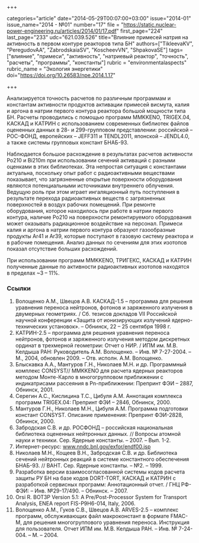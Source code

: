 +++

categories="article"
date="2014-05-29T00:07:00+03:00"
issue="2014-01"
issue_name="2014 - №01"
number="17"
file = "https://static.nuclear-power-engineering.ru/articles/2014/01/17.pdf"
first_page="224"
last_page="233"
udc="621.039.526"
title="Влияние примесей натрия на активность в первом контуре реакторов типа БН"
authors=["TikleevaKV", "PeregudovAA", "ZabrodskaiaSV", "KoscheevVN", "ShpakovaSE"]
tags=["влияние", "примеси", "активность", "натриевый реактор", "точность", "расчеты", "программы", "константы"]
rubric = "environmentalaspects"
rubric_name = "Экология энергетики"
doi="https://doi.org/10.26583/npe.2014.1.17"

+++

Анализируется точность расчетов по различным программам и константам активности продуктов активации примесей висмута, калия и аргона в натрии первого контура реактора большой мощности типа БН. Расчеты проводились с помощью программ MMKKENO, TRIGEX.04, КАСКАД и КАТРИН с использованием современных библиотек файлов оцененных данных в 28- и 299-групповом представлении: российской – РОС-ФОНД, европейских – JEFF311 и TENDL2011, японской – JENDL4.0, а также системы групповых констант БНАБ-93.

Наблюдается большое расхождение в результатах расчетов активности Po210 и Bi210m при использовании сечений активаций с разными оценками в этих библиотеках. Эта непростая ситуация с константами актуальна, поскольку опыт работ с радиоактивными веществами показывает, что загрязненные открытые поверхности оборудования являются потенциальными источниками внутреннего облучения. Ведущую роль при этом играет ингаляционный путь поступления в результате перехода радиоактивных веществ с загрязненных поверхностей в воздух рабочих помещений. При ремонте оборудования, которое находилось при работе в натрии первого контура, наличие Ро210 на поверхности ремонтируемого оборудования может оказывать радиационное воздействие на персонал. Примеси калия и аргона в натрии первого контура образуют газообразные продукты Ar41 и Ar39, которые поступают в газовую систему реактора и в рабочие помещения. Анализ данных по сечениям для этих изотопов показал отсутствие больших расхождений.

При использовании программ MMKKENO, ТРИГЕКС, КАСКАД и КАТРИН полученные данные по активности радиоактивных изотопов находятся в пределах ~3 – 11%.

### Ссылки

1. Волощенко А.М., Швецов А.В. КАСКАД-1.5 – программа для решения уравнения переноса нейтронов, фотонов и заряженного излучения в двумерных геометриях. / Сб. тезисов докладов VII Российской научной конференции «Защита от ионизирующих излучений ядерно-технических установок». – Обнинск, 22 – 25 сентября 1998 г.
2. КАТРИН-2.5 – программа для решения уравнения переноса нейтронов, фотонов и заряженного излучения методом дискретных ординат в трехмерной геометрии: Отчет о НИР. / ИПМ им. М.В. Келдыша РАН: Руководитель А.М. Волощенко. – Инв. № 7-27-2004. – М., 2004, обновлен 2009. – Отв. исполн. А.М. Волощенко.
3. Блыскавка А.А., Мантуров Г.Н., Николаев М.Н. и др. Программный комплекс CONSYST// MMKKENO для расчета ядерных реакторов методом Монте-Карло в многогрупповом приближении с индикатрисами рассеяния в Рn-приближении: Препринт ФЭИ – 2887, Обнинск, 2001.
4. Серегин А.С., Кислицина Т.С., Цибуля А.М. Аннотация комплекса программ TRIGEX.04: Препринт ФЭИ – 2846, Обнинск, 2000.
5. Мантуров Г.Н., Николаев М.Н., Цибуля А.М. Программа подготовки констант CONSYST. Описание применения: Препринт ФЭИ-2828, Обнинск, 2000.
6. Забродская С.В. и др. РОСФОНД – российская национальная библиотека оцененных нейтронных данных. // Вопросы атомной науки и техники. Сер. Ядерные константы. – 2007. – Вып. 1-2.
7. Интернет-ресурс: www.nndc.bnl.gov/exfor/endf00.jsp
8. Николаев М.Н., Кощеев В.Н., Забродская С.В. и др. Библиотека сечений нейтронных реакций в системе константного обеспечения БНАБ-93. // ВАНТ. Сер. Ядерные константы. – №2. – 1999.
9. Разработка версии взаимосогласованной системы кодов расчета защиты РУ БН на базе кодов DORT-TORT, КАСКАД и КАТРИН с разработкой сервисных программ: Аннотационный отчет. / ГНЦ РФ-ФЭИ: – Инв. №29-17/490. – Обнинск. – 2007.
10. Orsi R. BOT3P Version 5.1: A Pre/Post-Processor System for Transport Analysis, ENEA report FIS-P9H6-014, Italy, 2006.
11. Волощенко А.М., Гуков С.В., Швецов А.В. ARVES-2.5 – комплекс программ, обслуживающих файл макроконстант в формате FMAC-M, для решения многогруппового уравнения переноса. Инструкция для пользователя. Отчет ИПМ им. М.В. Келдыша РАН. – Инв. № 7-24-004. – М. – 2004.
